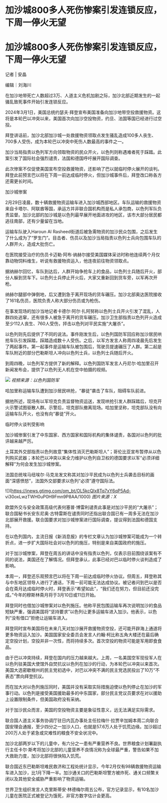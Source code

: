 # 加沙城800多人死伤惨案引发连锁反应，下周一停火无望

# 加沙城800多人死伤惨案引发连锁反应，下周一停火无望

记者 | 安晶

编辑｜刘海川

在加沙地带死亡人数超过3万、人道主义危机加剧之际，加沙北部近期发生的一起骚乱致死事件开始引发连锁反应。

2024年3月1日，美国总统约瑟夫·拜登宣布美国准备向加沙地带空投救援物资。这将是本轮巴以冲突以来，美国首次向加沙空投物资，约旦、法国等国已经进行过空投。

拜登讲话前，加沙北部加沙城一处救援物资领取点发生骚乱造成100多人丧生、700多人受伤，成为本轮巴以冲突中死伤人数最高的事件之一。

加沙当局指责以色列军方向领取物资的民众开火，以色列则称遇难者死于踩踏。此案引发了国际社会强烈谴责，法国和德国呼吁展开国际调查。

此次惨案不仅促使美国宣布空投救援物资，还影响了巴以就临时停火展开的谈判。拜登此前预言巴以将在下周一前达成临时停火，但加沙城事件后，拜登改口称各方还需更长时间。

加沙城惨案

2月29日凌晨，数十辆救援物资运输车进入加沙城西部地区。车队运输的救援物资来自卡塔尔、阿联酋等国，承运方并非联合国机构而是私人承包商，以色列军队负责监督。加沙北部的加沙城是以色列最早展开地面进攻的地区，该市大部分居民都逃往南部，还有少量留在当地。

运输车队驶入Haroun Al
Rasheed街道后被急需物资的加沙民众包围，之后发生了什么成为了“罗生门”。目击者、伤员以及加沙当局指责以色列士兵向包围车队的人群开火，造成大批伤亡。

在医院接受治疗的伤员卡迈勒·阿布·纳赫尔接受美国媒体采访时称他连续两个月仅靠动物饲料维生，听说有救援物资运入，他连夜前往物资领取点。

据纳赫尔回忆，车队到达后，人群开始争抢车上的食品，以色列士兵随后开火，部分人躲到货车下。以色列士兵停止开火后，大家又重新回到货车旁，以军再次开枪。

纳赫尔腿部中弹倒地，后又遭到急于离开现场的货车碾压。加沙北部奥达医院接收了161名伤员，医院负责人称大部分伤员或为枪伤。

在事发现场的加沙当地记者卡德尔·阿尔·扎阿努称以色列士兵开火引发了混乱，人群四处逃窜，还有很多人被急于离开的货车碾压。加沙卫生部指责以色列开火造成至少112人丧生、760人受伤，抨击以色列对平民实施“大屠杀”。

以色列则先后提供了不同的说法。事件刚发生后，以色列国防军回应称加沙居民哄抢车队引发踩踏，踩踏造成数十人受伤。之后，以军方发言人称周四凌晨先后发生了两起事件。第一起事件是运输车队被包围后，驾驶员提速碾压了人群。第二起是车队附近的部分巴勒斯坦人冲向以色列士兵，以色列士兵随后开火。

到周四晚，以色列军方提供了新的解释。以色列国防军发言人丹尼尔·哈加里召开新闻发布会，提供了以色列无人机在空中拍摄的视频。

![](https://inews.gtimg.com/om_bt/OOlshL422_2dE0KafuR3Y4SuShSOyBfH9sC6rvPTzfVzgAA/1000)
_视频来源：以色列国防军_

哈加里称运输车队遭到加沙居民哄抢，“暴徒”袭击了车队，阻碍车队前进。

据他所述，现场有以军坦克负责监督物资运送，发现哄抢引发人群踩踏后，坦克开火示警试图驱散人群。示警后，坦克部队撤离现场。哈加里坚称，坦克部队没有向运输车队开火，也没有向“暴徒”开火。

临时停火谈判受影响

加沙城惨案引发了中东国家、西方国家和国际机构的集体谴责，各国对以色列的批评越来越严厉。

土耳其外交部指责以色列故意“集体性消灭巴勒斯坦人”；哥伦比亚宣布暂停从以色列购买武器；本轮巴以冲突以来全力维护以色列自卫权的德国要求以军“必须详细解释”为何会发生加沙城惨案。

法国总统埃马纽埃尔·马克龙发文称其对加沙平民成为以色列士兵袭击目标的画面“深感愤怒”，法国外交部要求以色列“必须”遵守国际法。

![](https://inews.gtimg.com/om_bt/OL5kcQIx8Tq7xY6qP5Ad-
vi30oxLwzTWH0uP0H9Fmn9P8AA/1000) _图片来源：X_

欧盟外交与安全政策高级代表何塞普·博雷利谴责此事是对加沙平民的“大屠杀”；联合国秘书长安东尼奥·古特雷斯在谴责同时还指出联合国已有一周多无法在加沙北部展开救援。联合国要求对加沙城惨案进行国际调查，提议得到法国和德国支持。

在以色列国内，主流日报《新消息报》的专栏文章认为加沙城惨案可能成为一个转折点，进一步扩大国际社会对以色列的施压，特别是来自美国政府的施压。

对于加沙城惨案，拜登在周五的讲话中没有指责以色列，仅表示目前围绕该案有不同的说法，美国还在了解情况。但拜登承认，此事已经对巴以临时停火谈判造成了影响。

本周一，拜登还乐观预言巴以将在下周一前达成临时停火协议。但周五，拜登称其与中东地区领导人进行了通话，下周一前可能无法达成协议。被记者问到巴以是否会在斋月达成临时停火时，拜登表示“希望如此”，“我们还在努力，但目前还没完成。”今年的穆斯林斋月将于3月10日或11日开始。

拜登同时也借加沙城惨案对以色列施压。他称平民包围运输车再次说明加沙的食品短缺严重，强调美国将“坚持要求”以色列让更多运输车进入加沙。他表示，以色列“没有借口”拒绝让运输车进入。

拜登同时宣布美国将在未来几天对加沙展开救援物资空投，还可能开辟海上通道将更多物资运入加沙。美国国家安全委员会发言人约翰·柯比称五角大楼还在最后确定空投计划，空投并非一次性，而将持续多次。首次空投的物资可能是军用即食食品。

由于巴以冲突持续，拜登在国内的压力越来越大。上周，一名美国空军现役军人在以色列驻美国大使馆外自焚抗议以色列在加沙的行动，为本轮巴以冲突以来首次。美国大选密歇根州的民主党初选中，对巴以冲突不满的民主党选民投出了10万“不表态”票向拜登抗议。

而在加大对以色列施压同时，美国并没有采取实际措施迫使以色列停止在加沙的军事行动。以色列是接受美国援助最多的中东国家，部分民主党议员要求在对以援助上设置限制条件，但美国政府没有采纳。

对于加沙民众而言，美国的空投物资主要是象征性意义，远无法满足实际需求。

联合国人道主义事务协调厅驻日内瓦办事处主任拉梅什·拉贾辛加姆本周二向联合国安理会通报，至少四分之一加沙人口，也就是57.6万人处于饥荒边缘。加沙超过200万人处于紧急或灾难性的粮食不安全状况中。

加沙北部两岁以下的儿童中，有六分之一患有严重营养不良。世界粮食计划署副执行主任卡尔·斯考将加沙北部的儿童营养不良情况称为全球最严重，警告如果不加大救助力度，加沙北部将很快陷入饥荒。

联合国近东巴勒斯坦难民救济和工程处统计显示，今年2月仅有98辆救援物资运输车进入加沙，比1月下降一半。加沙通关口的巴勒斯坦警方被炸死、通关口频繁关闭以及其他安全威胁严重影响了物资运输。

世界卫生组织发言人克里斯蒂安·林德梅尔周五公布，官方记录显示，有10名加沙儿童在医院正式被登记为饿死，非官方数字估计会更高。

